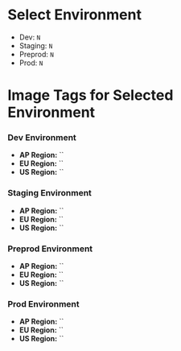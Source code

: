 # Select Environment
- Dev: `N`
- Staging: `N`
- Preprod: `N`
- Prod: `N`

# Image Tags for Selected Environment

### Dev Environment
- **AP Region:** ``
- **EU Region:** ``
- **US Region:** ``

### Staging Environment
- **AP Region:** ``
- **EU Region:** ``
- **US Region:** ``

### Preprod Environment
- **AP Region:** ``
- **EU Region:** ``
- **US Region:** ``

### Prod Environment
- **AP Region:** ``
- **EU Region:** ``
- **US Region:** `` 
